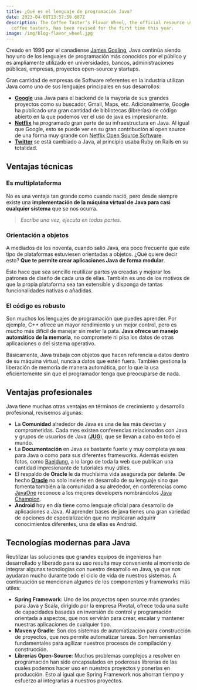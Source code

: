 ```yaml
---
title: ¿Qué es el lenguaje de programación Java?
date: 2023-04-08T13:57:59.687Z
description: The Coffee Taster’s Flavor Wheel, the official resource used by
  coffee tasters, has been revised for the first time this year.
image: /img/blog-flavor_wheel.jpg
---
```

Creado en 1996 por el canadiense [James Gosling](https://es.wikipedia.org/wiki/James_Gosling), Java continúa siendo hoy uno de los lenguajes de programación más conocidos por el público y es ampliamente utilizado en universidades, bancos, administraciones públicas, empresas, proyectos open-source y startups.

Gran cantidad de empresas de Software referentes en la industria utilizan Java como uno de sus lenguajes principales en sus desarrollos:

* **[Google](https://www.google.com/)** usa Java para el backend de la mayoría de sus grandes proyectos como su buscador, Gmail, Maps, etc. Adicionalmente, Google ha publicado una gran cantidad de bibliotecas (librerías) de código abierto en la que podemos ver el uso de java es impresionante.
* **[Netflix](https://www.netflix.com/)** ha programado gran parte de su infraestructura en Java. Al igual que Google, esto se puede ver en su gran contribución al open source de una forma muy grande con [Netflix Open Source Software](https://netflix.github.io/).
* **[Twitter](https://twitter.com/)** se está cambiado a Java, al principio usaba Ruby on Rails en su totalidad.

## Ventajas técnicas

### Es multiplataforma

No es una ventaja tan grande como cuando nació, pero desde siempre existe una **implementación de la máquina virtual de Java para casi cualquier sistema** que se nos ocurra.

> *Escribe una vez, ejecuta en todas partes.*

### Orientación a objetos

A mediados de los noventa, cuando salió Java, era poco frecuente que este tipo de plataformas estuviesen orientadas a objetos. ¿Qué quiere decir esto? **Que te permite crear aplicaciones Java de forma modular**.

Esto hace que sea sencillo reutilizar partes ya creadas y mejorar los patrones de diseño de cada una de ellas. También es uno de los motivos de que la propia plataforma sea tan extensible y disponga de tantas funcionalidades nativas o añadidas. 

### El código es robusto

Son muchos los lenguajes de programación que puedes aprender. Por ejemplo, C++ ofrece un mayor rendimiento y un mejor control, pero es mucho más difícil de manejar sin meter la pata. **Java ofrece un manejo automático de la memoria**, no compromete ni pisa los datos de otras aplicaciones o del sistema operativo.

Básicamente, Java trabaja con objetos que hacen referencia a datos dentro de su máquina virtual, nunca a datos que estén fuera. También gestiona la liberación de memoria de manera automática, por lo que la usa eficientemente sin que el programador tenga que preocuparse de nada. 

## Ventajas profesionales

Java tiene muchas otras ventajas en términos de crecimiento y desarrollo profesional, revisemos algunas:

* La **Comunidad** alrededor de Java es una de las más devotas y comprometidas. Cada mes existen conferencias relacionados con Java y grupos de usuarios de Java (**[JUG](https://community.oracle.com/community/java/jug)**), que se llevan a cabo en todo el mundo.
* La **Documentación** en Java es bastante fuerte y muy completa ya sea para Java o como para sus diferentes frameworks. Además existen fotos, como [Baeldung](http://www.baeldung.com/), a lo largo de toda la web que publican una cantidad impresionante de tutoriales muy útiles.
* El respaldo de **Oracle** le da muchísima vida asegurada por delante. De hecho **[Oracle](https://www.oracle.com/index.html)** no solo invierte en desarrollo de su lenguaje sino que fomenta también a la comunidad a su alrededor, en conferencias como [JavaOne](https://www.oracle.com/code-one/index.html) reconoce a los mejores developers nombrándolos [Java Champion](https://community.oracle.com/community/java/java-champions).
* **Android** hoy en día tiene como lenguaje oficial para desarrollo de aplicaciones a Java. Al aprender bases de java tienes una gran variedad de opciones de especialización que no implicaran adquirir conocimientos diferentes, una de ellas es Android.

## **Tecnologías modernas para Java**

Reutilizar las soluciones que grandes equipos de ingenieros han desarrollado y liberado para su uso resulta muy conveniente al momento de integrar algunas tecnologías con nuestro desarrollo en Java, ya que nos ayudaran mucho durante todo el ciclo de vida de nuestros sistemas. A continuación se mencionan algunos de los componentes y frameworks más útiles:

* **Spring Framework**: Uno de los proyectos open source más grandes para Java y Scala, dirigido por la empresa Pivotal, ofrece toda una suite de capacidades basadas en inversión de control y programación orientada a aspectos, que nos servirán para crear, escalar y mantener nuestras aplicaciones de cualquier tipo.
* **Maven y Gradle**: Son dos sistemas de automatización para construcción de proyectos, que nos permite automatizar tareas. Son herramientas fundamentales para agilizar nuestros procesos de compilación y construcción.
* **Librerías Open-Source**: Muchos problemas complejos a resolver en programación han sido encapsulados en poderosas librerías de las cuales podemos hacer uso en nuestros proyectos y ponerlas en producción. Esto al igual que Spring Framework nos ahorran tiempo y esfuerzo al integrarlas a nuestros proyectos.